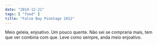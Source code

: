 ```yaml
---
date: "2014-12-21"
tags: [ "food" ]
title: "False Bay Pinotage 2012"
---
```

Meio geleia, enjoativo. Um pouco quente. Não sei se compraria mais, tem que ver combina com que. Leve como sempre, anda meio enjoativo.
